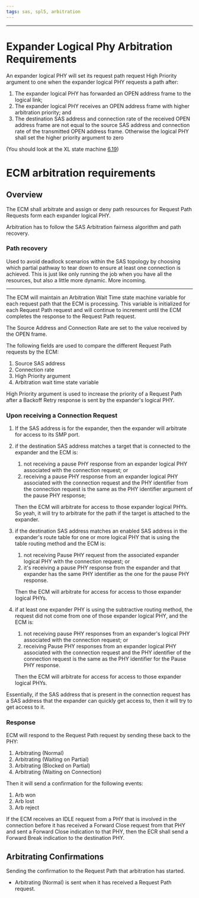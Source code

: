 ```yaml
---
tags: sas, spl5, arbitration
---
```


***

# Expander Logical Phy Arbitration Requirements

An expander logical PHY will set its request path request High Priority argument to one when the expander logical PHY requests a path after:
1. The expander logical PHY has forwarded an OPEN address frame to the logical link;
2. The expander logical PHY receives an OPEN address frame with higher arbitration priority; and
3. The destination SAS address and connection rate of the received OPEN address frame are not equal to the source SAS address and connection rate of the transmitted OPEN address frame.
Otherwise the logical PHY shall set the higher priority argument to zero

(You should look at the XL state machine [6.19]())

# ECM arbitration requirements

## Overview

The ECM shall arbitrate and assign or deny path resources for Request Path Requests form each expander logical PHY.

Arbitration has to follow the SAS Arbitration fairness algorithm and path recovery.

### Path recovery

Used to avoid deadlock scenarios within the SAS topology by choosing which partial pathway to tear down to ensure at least one connection is achieved. This is just like only running the job when you have all the resources, but also a little more dynamic. More incoming.

***

The ECM will maintain an Arbitration Wait Time state machine variable for each request path that the ECM is processing. This variable is initialized for each Request Path request and will continue to increment until the ECM completes the response to the Request Path request.

The Source Address and Connection Rate are set to the value received by the OPEN frame.

The following fields are used to compare the different Request Path requests by the ECM:
1. Source SAS address
2. Connection rate
3. High Priority argument
4. Arbitration wait time state variable

High Priority argument is used to increase the priority of a Request Path after a Backoff Retry response is sent by the expander's logical PHY.

### Upon receiving a Connection Request

1. If the SAS address is for the expander, then the expander will arbitrate for access to its SMP port. <!--That is usually what happens. Expect to see the expander prioritizes commands that are meant for it, since you can assume it's very important-->
2. if the destination SAS address matches a target that is connected to the expander and the ECM is:
	1. not receiving a pause PHY response from an expander logical PHY associated with the connection request; or <!--So basically, when the initiator wants to connect to a target normally, and is not looking to pause PHY-->
	2. receiving a pause PHY response from an expander logical PHY associated with the connection request and the PHY identifier from the connection request is the same as the PHY identifier argument of the pause PHY response; <!-- Is this it trying to pause itself??-->

	Then the ECM will arbitrate for access to those expander logical PHYs. So yeah, it will try to arbitrate for the path if the target is attached to the expander. <!--Does it have to be directly attached?? That is the mystery part-->

3. if the destination SAS address matches an enabled SAS address in the expander's route table for one or more logical PHY that is using the table routing method and the ECM is:
	1. not receiving Pause PHY request from the associated expander logical PHY with the connection request; or
	2. it's receiving a pause PHY response from the expander and that expander has the same PHY identifier as the one for the pause PHY response.

	Then the ECM will arbitrate for access for access to those expander logical PHYs.

4. if at least one expander PHY is using the subtractive routing method, the request did not come from one of those expander logical PHY, and the ECM is:
	1. not receiving pause PHY responses from an expander's logical PHY associated with the connection request; or
	2. receiving Pause PHY responses from an expander logical PHY associated with the connection request and the PHY identifier of the connection request is the same as the PHY identifier for the Pause PHY response.
	
	Then the ECM will arbitrate for access for access to those expander logical PHYs.

Essentially, if the SAS address that is present in the connection request has a SAS address that the expander can quickly get access to, then it will try to get access to it.

### Response

ECM will respond to the Request Path request by sending these back to the PHY:
1. Arbitrating (Normal)
2. Arbitrating (Waiting on Partial)
3. Arbitrating (Blocked on Partial)
4. Arbitrating (Waiting on Connection)

Then it will send a confirmation for the following events:
1. Arb won
2. Arb lost
3. Arb reject

If the ECM receives an IDLE request from a PHY that is involved in the connection before it has received a Forward Close request from that PHY and sent a Forward Close indication to that PHY, then the ECR shall send a Forward Break indication to the destination PHY. <!--What, I don't really understand why this is broken. Uh... Not going to be good when we get to tomorrow's meeting and I get quizzed-->

## Arbitrating Confirmations

Sending the confirmation to the Request Path that arbitration has started.

- Arbitrating (Normal) is sent when it has received a Request Path request.